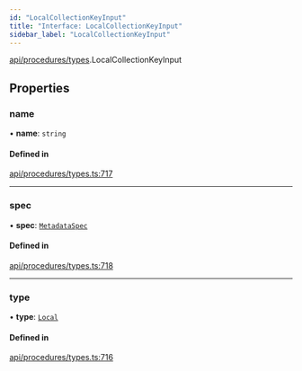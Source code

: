 ```yaml
---
id: "LocalCollectionKeyInput"
title: "Interface: LocalCollectionKeyInput"
sidebar_label: "LocalCollectionKeyInput"
---
```


[api/procedures/types](../../../../../modules/API/Procedures/Types/Types.md).LocalCollectionKeyInput

## Properties

### name

• **name**: `string`

#### Defined in

[api/procedures/types.ts:717](https://github.com/PolymeshAssociation/polymesh-sdk/blob/fbf6882d0/src/api/procedures/types.ts#L717)

___

### spec

• **spec**: [`MetadataSpec`](../../../Entities/MetadataEntry/Types/MetadataSpec/MetadataSpec.md)

#### Defined in

[api/procedures/types.ts:718](https://github.com/PolymeshAssociation/polymesh-sdk/blob/fbf6882d0/src/api/procedures/types.ts#L718)

___

### type

• **type**: [`Local`](../../../../../enums/API/Entities/MetadataEntry/Types/MetadataType/MetadataType.md#local)

#### Defined in

[api/procedures/types.ts:716](https://github.com/PolymeshAssociation/polymesh-sdk/blob/fbf6882d0/src/api/procedures/types.ts#L716)
